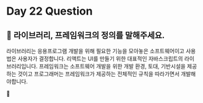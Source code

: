 # Day 22 Question



## :memo: 라이브러리, 프레임워크의 정의를 말해주세요.

라이브러리는 응용프로그램 개발을 위해 필요한 기능을 모아놓은 소프트웨어이고 사용법은 사용자가 결정합니다. 리액트는 UI를 만들기 위한 대표적인 자바스크립트의 라이브러리입니다. 프레임워크는 소프트웨어 개발을 위한 개발 환경, 토대, 기반시설을 제공하는 것이고 프로그래머는 프레임워크가 제공하는 전체적인 규칙을 따라가면서 개발해야합니다.

:rocket:

